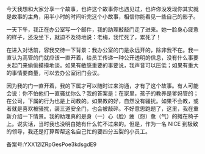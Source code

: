 今天我想和大家分享一个故事，也许这个故事你也遇见过，也许你没发现你其实就是故事的主角，用半小时的时间听完这个小故事，相信你能看见一些自己的影子。

一天下午，我正在办公室写一个邮件，我的助理敲敲门走了进来。她一脸身心疲惫的样子，还没坐下，就迫不及待地说：老梅，我忙死了，累死了！

在进入对话前，容我交待一下背景：我办公室的门是永远开的，除非我不在。我一直认为高管的门就应该一直开着，给员工传递一种公开透明的信息，没有什么事要关起门来偷偷摸摸地谈。如果有敏感重要的事要说，我声音可以压低；如果有重大的事情要商量，可以去办公室闭门会议。

因为我的门一直开着，我的下属才可以随时过来沟通，才有了这个故事。有人可能会说：你不怕他们一直骚扰你么？我的答案是：在家里，孩子的教养是爹妈管的；在公司，下属的行为也是上司教的。如果教的好，自然没有骚扰。如果不会教，或者就是喜欢被骚扰，装三道安全门，也会被敲碎。不好意思跑题了，这里，我在重新介绍一下情景。我的助理真的是身（一）心（脸）疲（怨）惫（气）的摊在椅子上。说实话，当时我也没明白她有什么忙不过来的。但是，作为一名 NICE 到极致的领导，我还是打算帮帮这名自己忙的要四分五裂的小员工。

备案号:YXX12lZRpGesPoe3kdsgdE9